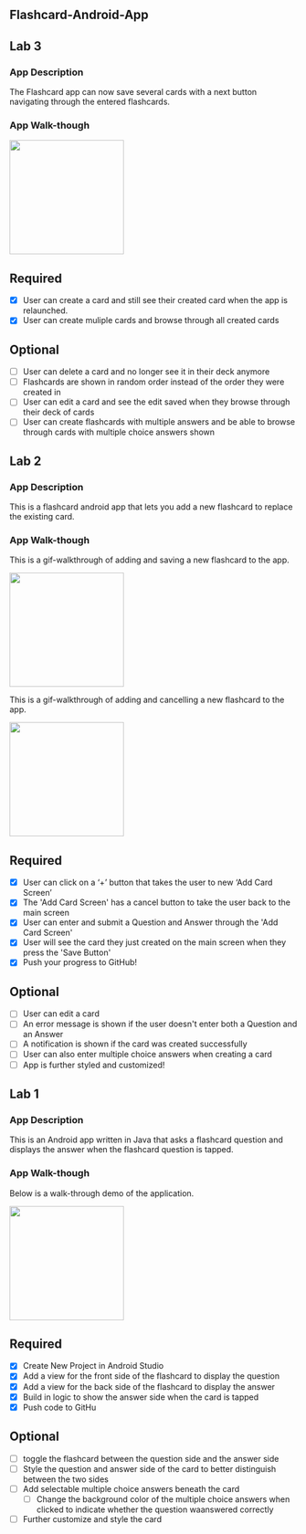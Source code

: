 ## Flashcard-Android-App
## Lab 3

### App Description
The Flashcard app can now save several cards with a next button navigating through the entered flashcards.

### App Walk-though

<img src="https://media.giphy.com/media/THh3h2DjHqqSGQQxi5/giphy.gif" width=200><br>

## Required
- [X] User can create a card and still see their created card when the app is relaunched.
- [X] User can create muliple cards and browse through all created cards

## Optional
- [ ] User can delete a card and no longer see it in their deck anymore
- [ ] Flashcards are shown in random order instead of the order they were created in
- [ ] User can edit a card and see the edit saved when they browse through their deck of cards
- [ ] User can create flashcards with multiple answers and be able to browse through cards with multiple choice answers shown

## Lab 2

### App Description
This is a flashcard android app that lets you add a new flashcard to replace the existing card.

### App Walk-though
This is a gif-walkthrough of adding and saving a new flashcard to the app.

<img src="https://media.giphy.com/media/ke00c8ZJ0pmmUO8XDR/giphy.gif" width=200><br>

This is a gif-walkthrough of adding and cancelling a new flashcard to the app.

<img src="https://media.giphy.com/media/NIglfWBSB8tVBWjcqy/giphy.gif" width=200><br>

## Required
- [X] User can click on a ‘+’ button that takes the user to new ‘Add Card Screen’
- [X] The 'Add Card Screen' has a cancel button to take the user back to the main screen
- [X] User can enter and submit a Question and Answer through the 'Add Card Screen'
- [X] User will see the card they just created on the main screen when they press the 'Save Button'
- [X] Push your progress to GitHub!

## Optional
- [ ] User can edit a card
- [ ] An error message is shown if the user doesn't enter both a Question and an Answer
- [ ] A notification is shown if the card was created successfully
- [ ] User can also enter multiple choice answers when creating a card
- [ ] App is further styled and customized!

## Lab 1

### App Description
This is an Android app written in Java that asks a flashcard question and displays the answer when the flashcard question is tapped.

### App Walk-though
Below is a walk-through demo of the application.

<img src="https://media.giphy.com/media/8RXQ7fi3UYCBT9OllK/giphy.gif" width=200><br>

## Required
- [X] Create New Project in Android Studio
- [X] Add a view for the front side of the flashcard to display the question
- [X] Add a view for the back side of the flashcard to display the answer
- [X] Build in logic to show the answer side when the card is tapped
- [X] Push code to GitHu
## Optional
- [ ] toggle the flashcard between the question side and the answer side
- [ ] Style the question and answer side of the card to better distinguish between the two sides
- [ ] Add selectable multiple choice answers beneath the card
   - [ ] Change the background color of the multiple choice answers when clicked to indicate whether the question waanswered correctly
- [ ] Further customize and style the card
